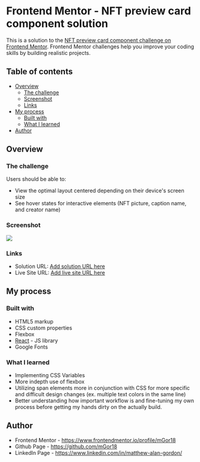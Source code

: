 # Frontend Mentor - NFT preview card component solution

This is a solution to the [NFT preview card component challenge on Frontend Mentor](https://www.frontendmentor.io/challenges/nft-preview-card-component-SbdUL_w0U). Frontend Mentor challenges help you improve your coding skills by building realistic projects. 

## Table of contents

- [Overview](#overview)
  - [The challenge](#the-challenge)
  - [Screenshot](#screenshot)
  - [Links](#links)
- [My process](#my-process)
  - [Built with](#built-with)
  - [What I learned](#what-i-learned)
- [Author](#author)

## Overview

### The challenge

Users should be able to:

- View the optimal layout centered depending on their device's screen size
- See hover states for interactive elements (NFT picture, caption name, and creator name)

### Screenshot

![](nft-preview-component/src/images/nft-preview-card-final.png)


### Links

- Solution URL: [Add solution URL here](https://your-solution-url.com)
- Live Site URL: [Add live site URL here](https://your-live-site-url.com)

## My process

### Built with

- HTML5 markup
- CSS custom properties
- Flexbox
- [React](https://reactjs.org/) - JS library
- Google Fonts

### What I learned

- Implementing CSS Variables
- More indepth use of flexbox
- Utilizing span elements more in conjunction with CSS for more specific and difficult design changes (ex. multiple text colors in the same line)
- Better understanding how important workflow is and fine-tuning my own process before getting my hands dirty on the actually build.


## Author

- Frontend Mentor - https://www.frontendmentor.io/profile/mGor18
- Github Page - https://github.com/mGor18
- LinkedIn Page - https://www.linkedin.com/in/matthew-alan-gordon/
